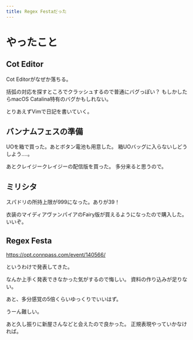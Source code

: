 ```yaml
---
title: Regex Festaだった
---
```


# やったこと

## Cot Editor

Cot Editorがなぜか落ちる。

括弧の対応を探すところでクラッシュするので普通にバグっぽい？
もしかしたらmacOS Catalina特有のバグかもしれない。

とりあえずVimで日記を書いていく。

## バンナムフェスの準備

UOを箱で買った。あとボタン電池も用意した。
箱UOバッグに入らないしどうしよう‥‥。

あとクレイジークレイジーの配信版を買った。
多分来ると思うので。

## ミリシタ

スパドリの所持上限が999になった。ありが39！

衣装のマイディアヴァンパイアのFairy版が買えるようになったので購入した。
いいぞ。

## Regex Festa

<https://opt.connpass.com/event/140566/>

というわけで発表してきた。

なんか上手く発表できなかった気がするので悔しい。
資料の作り込みが足りない。

あと、多分感覚の5倍くらいゆっくりでいいはず。

うーん難しい。

あと久し振りに新屋さんなどと会えたので良かった。
正規表現やっていかなければ。

